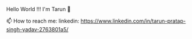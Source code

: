Hello World !!! I'm Tarun 👋





  📫 How to reach me: 
     linkedin: https://www.linkedin.com/in/tarun-pratap-singh-yadav-2763801a5/

